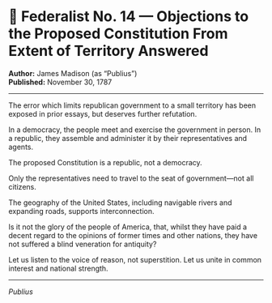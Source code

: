# 📜 Federalist No. 14 — Objections to the Proposed Constitution From Extent of Territory Answered

**Author:** James Madison (as “Publius”)  
**Published:** November 30, 1787

---

The error which limits republican government to a small territory has been exposed in prior essays, but deserves further refutation.

In a democracy, the people meet and exercise the government in person. In a republic, they assemble and administer it by their representatives and agents.

The proposed Constitution is a republic, not a democracy.

Only the representatives need to travel to the seat of government—not all citizens.

The geography of the United States, including navigable rivers and expanding roads, supports interconnection.

Is it not the glory of the people of America, that, whilst they have paid a decent regard to the opinions of former times and other nations, they have not suffered a blind veneration for antiquity?

Let us listen to the voice of reason, not superstition. Let us unite in common interest and national strength.

---

*Publius*
